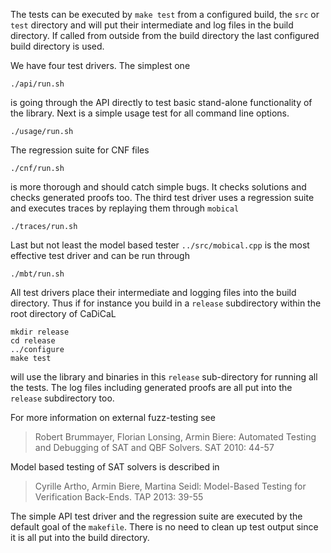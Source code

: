 The tests can be executed by `make test` from a configured build,  the `src`
or `test` directory and will put their intermediate and log files in the
build directory.  If called from outside from the build directory the last
configured build directory is used.

We have four test drivers.  The simplest one

    ./api/run.sh

is going through the API directly to test basic stand-alone functionality of
the library.  Next is a simple usage test for all command line options.

    ./usage/run.sh

The regression suite for CNF files

    ./cnf/run.sh

is more thorough and should catch simple bugs.  It checks solutions and
checks generated proofs too.  The third test driver uses a regression suite
and executes traces by replaying them through `mobical`

    ./traces/run.sh

Last but not least the model based tester `../src/mobical.cpp` is the
most effective test driver and can be run through

    ./mbt/run.sh

All test drivers place their intermediate and logging files into the build
directory.  Thus if for instance you build in a `release` subdirectory
within the root directory of CaDiCaL

    mkdir release
    cd release
    ../configure
    make test

will use the library and binaries in this `release` sub-directory for
running all the tests.  The log files including generated proofs are all put
into the `release` subdirectory too.

For more information on external fuzz-testing see

> Robert Brummayer, Florian Lonsing, Armin Biere:
> Automated Testing and Debugging of SAT and QBF Solvers. SAT 2010: 44-57

Model based testing of SAT solvers is described in

> Cyrille Artho, Armin Biere, Martina Seidl:
> Model-Based Testing for Verification Back-Ends. TAP 2013: 39-55

The simple API test driver and the regression suite are executed by the
default goal of the `makefile`.  There is no need to clean up test output
since it is all put into the build directory.
